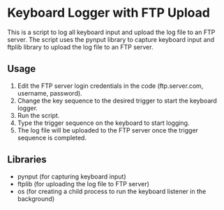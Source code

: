 # Keyboard Logger with FTP Upload
This is a script to log all keyboard input and upload the log file to an FTP server. The script uses the pynput library to capture keyboard input and ftplib library to upload the log file to an FTP server. 

## Usage
1. Edit the FTP server login credentials in the code (ftp.server.com, username, password).
2. Change the key sequence to the desired trigger to start the keyboard logger.
3. Run the script.
4. Type the trigger sequence on the keyboard to start logging.
5. The log file will be uploaded to the FTP server once the trigger sequence is completed.

## Libraries
- pynput (for capturing keyboard input)
- ftplib (for uploading the log file to FTP server)
- os (for creating a child process to run the keyboard listener in the background)

